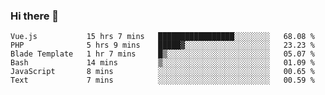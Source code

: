 ### Hi there 👋

<!--START_SECTION:waka-->

```text
Vue.js           15 hrs 7 mins   █████████████████░░░░░░░░   68.08 %
PHP              5 hrs 9 mins    █████▓░░░░░░░░░░░░░░░░░░░   23.23 %
Blade Template   1 hr 7 mins     █▒░░░░░░░░░░░░░░░░░░░░░░░   05.07 %
Bash             14 mins         ▒░░░░░░░░░░░░░░░░░░░░░░░░   01.09 %
JavaScript       8 mins          ░░░░░░░░░░░░░░░░░░░░░░░░░   00.65 %
Text             7 mins          ░░░░░░░░░░░░░░░░░░░░░░░░░   00.59 %
```

<!--END_SECTION:waka-->

<!--
**Jonas-VanHaeken/Jonas-VanHaeken** is a ✨ _special_ ✨ repository because its `README.md` (this file) appears on your GitHub profile.

Here are some ideas to get you started:

- 🔭 I’m currently working on ...
- 🌱 I’m currently learning ...
- 👯 I’m looking to collaborate on ...
- 🤔 I’m looking for help with ...
- 💬 Ask me about ...
- 📫 How to reach me: ...
- 😄 Pronouns: ...
- ⚡ Fun fact: ...
-->
